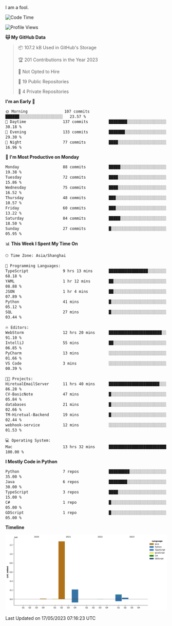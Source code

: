 I am a fool.

<!--START_SECTION:waka-->
![Code Time](http://img.shields.io/badge/Code%20Time-403%20hrs%2036%20mins-blue)

![Profile Views](http://img.shields.io/badge/Profile%20Views-2-blue)

**🐱 My GitHub Data** 

> 📦 107.2 kB Used in GitHub's Storage 
 > 
> 🏆 201 Contributions in the Year 2023
 > 
> 🚫 Not Opted to Hire
 > 
> 📜 19 Public Repositories 
 > 
> 🔑 4 Private Repositories 
 > 
**I'm an Early 🐤** 

```text
🌞 Morning                107 commits         ██████░░░░░░░░░░░░░░░░░░░   23.57 % 
🌆 Daytime                137 commits         ████████░░░░░░░░░░░░░░░░░   30.18 % 
🌃 Evening                133 commits         ███████░░░░░░░░░░░░░░░░░░   29.30 % 
🌙 Night                  77 commits          ████░░░░░░░░░░░░░░░░░░░░░   16.96 % 
```
📅 **I'm Most Productive on Monday** 

```text
Monday                   88 commits          █████░░░░░░░░░░░░░░░░░░░░   19.38 % 
Tuesday                  72 commits          ████░░░░░░░░░░░░░░░░░░░░░   15.86 % 
Wednesday                75 commits          ████░░░░░░░░░░░░░░░░░░░░░   16.52 % 
Thursday                 48 commits          ███░░░░░░░░░░░░░░░░░░░░░░   10.57 % 
Friday                   60 commits          ███░░░░░░░░░░░░░░░░░░░░░░   13.22 % 
Saturday                 84 commits          █████░░░░░░░░░░░░░░░░░░░░   18.50 % 
Sunday                   27 commits          █░░░░░░░░░░░░░░░░░░░░░░░░   05.95 % 
```


📊 **This Week I Spent My Time On** 

```text
🕑︎ Time Zone: Asia/Shanghai

💬 Programming Languages: 
TypeScript               9 hrs 13 mins       █████████████████░░░░░░░░   68.18 % 
YAML                     1 hr 12 mins        ██░░░░░░░░░░░░░░░░░░░░░░░   08.88 % 
JSON                     1 hr 4 mins         ██░░░░░░░░░░░░░░░░░░░░░░░   07.89 % 
Python                   41 mins             █░░░░░░░░░░░░░░░░░░░░░░░░   05.12 % 
SQL                      27 mins             █░░░░░░░░░░░░░░░░░░░░░░░░   03.44 % 

🔥 Editors: 
WebStorm                 12 hrs 20 mins      ███████████████████████░░   91.10 % 
IntelliJ                 55 mins             ██░░░░░░░░░░░░░░░░░░░░░░░   06.85 % 
PyCharm                  13 mins             ░░░░░░░░░░░░░░░░░░░░░░░░░   01.66 % 
VS Code                  3 mins              ░░░░░░░░░░░░░░░░░░░░░░░░░   00.39 % 

🐱‍💻 Projects: 
HiretualEmailServer      11 hrs 40 mins      ██████████████████████░░░   86.28 % 
CV-BasicNote             47 mins             █░░░░░░░░░░░░░░░░░░░░░░░░   05.84 % 
databases                21 mins             █░░░░░░░░░░░░░░░░░░░░░░░░   02.66 % 
TM-Hiretual-Backend      19 mins             █░░░░░░░░░░░░░░░░░░░░░░░░   02.44 % 
webhook-service          12 mins             ░░░░░░░░░░░░░░░░░░░░░░░░░   01.53 % 

💻 Operating System: 
Mac                      13 hrs 32 mins      █████████████████████████   100.00 % 
```

**I Mostly Code in Python** 

```text
Python                   7 repos             █████████░░░░░░░░░░░░░░░░   35.00 % 
Java                     6 repos             ████████░░░░░░░░░░░░░░░░░   30.00 % 
TypeScript               3 repos             ████░░░░░░░░░░░░░░░░░░░░░   15.00 % 
C#                       1 repo              █░░░░░░░░░░░░░░░░░░░░░░░░   05.00 % 
GDScript                 1 repo              █░░░░░░░░░░░░░░░░░░░░░░░░   05.00 % 
```



**Timeline**

![Lines of Code chart](https://raw.githubusercontent.com/VeejaLiu/VeejaLiu/master/assets/bar_graph.png)


 Last Updated on 17/05/2023 07:16:23 UTC
<!--END_SECTION:waka-->
